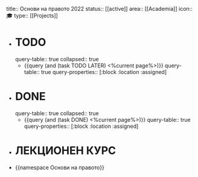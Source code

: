 title:: Основи на правото 2022
status:: [[active]]
area:: [[Academia]]
icon:: 🎓
type:: [[Projects]]

- # TODO
  query-table:: true
  collapsed:: true
	- {{query (and (task TODO LATER) <%current page%>)}}
	  query-table:: true
	  query-properties:: [:block :location :assigned]
- # DONE
  query-table:: true
  collapsed:: true
	- {{query (and (task DONE) <%current page%>)}}
	  query-table:: true
	  query-properties:: [:block :location :assigned]
- # ЛЕКЦИОНЕН КУРС
- {{namespace Основи на правото}}